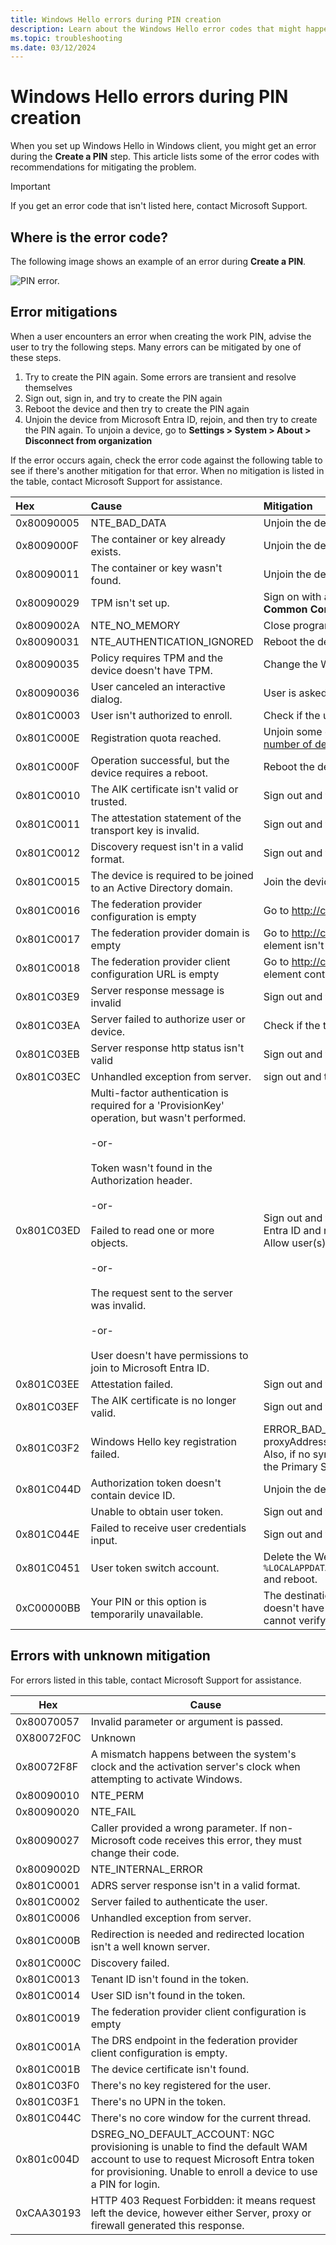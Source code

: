 ```yaml
---
title: Windows Hello errors during PIN creation
description: Learn about the Windows Hello error codes that might happen during PIN creation.
ms.topic: troubleshooting
ms.date: 03/12/2024
---
```


# Windows Hello errors during PIN creation

When you set up Windows Hello in Windows client, you might get an error during the **Create a PIN** step. This article lists some of the error codes with recommendations for mitigating the problem.

> [!IMPORTANT]
> If you get an error code that isn't listed here, contact Microsoft Support.

## Where is the error code?

The following image shows an example of an error during **Create a PIN**.

![PIN error.](images/provisioning-error.png)

## Error mitigations

When a user encounters an error when creating the work PIN, advise the user to try the following steps. Many errors can be mitigated by one of these steps.

1. Try to create the PIN again. Some errors are transient and resolve themselves
1. Sign out, sign in, and try to create the PIN again
1. Reboot the device and then try to create the PIN again
1. Unjoin the device from Microsoft Entra ID, rejoin, and then try to create the PIN again. To unjoin a device, go to **Settings > System > About > Disconnect from organization**

If the error occurs again, check the error code against the following table to see if there's another mitigation for that error. When no mitigation is listed in the table, contact Microsoft Support for assistance.

| Hex | Cause | Mitigation |
|:-|:-|:-|
| 0x80090005 | NTE_BAD_DATA | Unjoin the device from Microsoft Entra ID and rejoin. |
| 0x8009000F | The container or key already exists. | Unjoin the device from Microsoft Entra ID and rejoin. |
| 0x80090011 | The container or key wasn't found. | Unjoin the device from Microsoft Entra ID and rejoin. |
| 0x80090029 | TPM isn't set up. | Sign on with an administrator account. Select **Start**, type `tpm.msc`, and select **tpm.msc Microsoft Common Console Document**. In the **Actions** pane, select **Prepare the TPM**. |
| 0x8009002A | NTE_NO_MEMORY | Close programs, which are taking up memory and try again. |
| 0x80090031 | NTE_AUTHENTICATION_IGNORED | Reboot the device. If the error occurs again after rebooting, [reset the TPM](/previous-versions/windows/it-pro/windows-server-2008-R2-and-2008/dd851452(v=ws.11)) or run [Clear-TPM](/powershell/module/trustedplatformmodule/clear-tpm). |
| 0x80090035 | Policy requires TPM and the device doesn't have TPM. | Change the Windows Hello for Business policy to not require a TPM. |
| 0x80090036 | User canceled an interactive dialog. | User is asked to try again. |
| 0x801C0003 | User isn't authorized to enroll. | Check if the user has permission to perform the operation​. |
| 0x801C000E | Registration quota reached. | Unjoin some other device that is currently joined using the same account or [increase the maximum number of devices per user](/entra/identity/devices/manage-device-identities). |
| 0x801C000F | Operation successful, but the device requires a reboot. | Reboot the device. |
| 0x801C0010 | The AIK certificate isn't valid or trusted. | Sign out and then sign in again. |
| 0x801C0011 | The attestation statement of the transport key is invalid. | Sign out and then sign in again. |
| 0x801C0012 | Discovery request isn't in a valid format. | Sign out and then sign in again. |
| 0x801C0015 | The device is required to be joined to an Active Directory domain. | Join the device to an Active Directory domain. |
| 0x801C0016 | The federation provider configuration is empty | Go to http://clientconfig.microsoftonline-p.net/FPURL.xml and verify that the file isn't empty. |
| 0x801C0017 | The federation provider domain is empty | Go to http://clientconfig.microsoftonline-p.net/FPURL.xml and verify that the FPDOMAINNAME element isn't empty. |
| 0x801C0018 | The federation provider client configuration URL is empty | Go to http://clientconfig.microsoftonline-p.net/FPURL.xml and verify that the CLIENTCONFIG element contains a valid URL. |
| 0x801C03E9 | Server response message is invalid | Sign out and then sign in again. |
| 0x801C03EA | Server failed to authorize user or device. | Check if the token is valid and user has permission to register Windows Hello for Business keys. |
| 0x801C03EB | Server response http status isn't valid | Sign out and then sign in again. |
| 0x801C03EC | Unhandled exception from server. | sign out and then sign in again. |
| 0x801C03ED | Multi-factor authentication is required for a 'ProvisionKey' operation, but wasn't performed. <br><br> -or- <br><br> Token wasn't found in the Authorization header. <br><br> -or- <br><br> Failed to read one or more objects. <br><br> -or- <br><br> The request sent to the server was invalid. <br><br> -or- <br><br> User doesn't have permissions to join to Microsoft Entra ID. | Sign out and then sign in again. If that doesn't resolve the issue, unjoin the device from Microsoft Entra ID and rejoin. <br> Allow user(s) to join to Microsoft Entra ID under Microsoft Entra Device settings. |
| 0x801C03EE | Attestation failed. | Sign out and then sign in again. |
| 0x801C03EF | The AIK certificate is no longer valid. | Sign out and then sign in again. |
| 0x801C03F2 | Windows Hello key registration failed. | ERROR_BAD_DIRECTORY_REQUEST. Another object with the same value for property proxyAddresses already exists. To resolve the issue, refer to [Duplicate Attributes Prevent Dirsync](/office365/troubleshoot/administration/duplicate-attributes-prevent-dirsync). Also, if no sync conflict exists, please verify that the "Mail/Email address" in Microsoft Entra ID and the Primary SMTP address are the same in the proxy address. |
| 0x801C044D | Authorization token doesn't contain device ID. | Unjoin the device from Microsoft Entra ID and rejoin. |
|  | Unable to obtain user token. | Sign out and then sign in again. Check network and credentials. |
| 0x801C044E | Failed to receive user credentials input. | Sign out and then sign in again. |
| 0x801C0451 | User token switch account. | Delete the Web Account Manager token broker files located in `%LOCALAPPDATA%\Packages\Microsoft.AAD.BrokerPlugin_cw5n1h2txyewy\AC\TokenBroker\Accounts\*.*\` and reboot. |
| 0xC00000BB | Your PIN or this option is temporarily unavailable. | The destination domain controller doesn't support the login method. Most often the KDC service doesn't have the proper certificate to support the login. Another common cause can be the client cannot verify the KDC certificate CRL. Use a different login method. |

## Errors with unknown mitigation

For errors listed in this table, contact Microsoft Support for assistance.

| Hex | Cause |
|--|--|
| 0x80070057 | Invalid parameter or argument is passed. |
| 0X80072F0C | Unknown |
| 0x80072F8F | A mismatch happens between the system's clock and the activation server's clock when attempting to activate Windows. |
| 0x80090010 | NTE_PERM |
| 0x80090020 | NTE_FAIL |
| 0x80090027 | Caller provided a wrong parameter. If non-Microsoft code receives this error, they must change their code. |
| 0x8009002D | NTE_INTERNAL_ERROR |
| 0x801C0001 | ADRS server response isn't in a valid format. |
| 0x801C0002 | Server failed to authenticate the user. |
| 0x801C0006 | Unhandled exception from server. |
| 0x801C000B | Redirection is needed and redirected location isn't a well known server. |
| 0x801C000C | Discovery failed. |
| 0x801C0013 | Tenant ID isn't found in the token. |
| 0x801C0014 | User SID isn't found in the token. |
| 0x801C0019 | ​The federation provider client configuration is empty |
| 0x801C001A | The DRS endpoint in the federation provider client configuration is empty. |
| 0x801C001B | ​The device certificate isn't found. |
| 0x801C03F0 | ​There's no key registered for the user. |
| 0x801C03F1 | ​There's no UPN in the token. |
| ​0x801C044C | There's no core window for the current thread. |
| 0x801c004D | DSREG_NO_DEFAULT_ACCOUNT: NGC provisioning is unable to find the default WAM account to use to request Microsoft Entra token for provisioning. Unable to enroll a device to use a PIN for login. |
| 0xCAA30193 | HTTP 403 Request Forbidden: it means request left the device, however either Server, proxy or firewall generated this response. |
